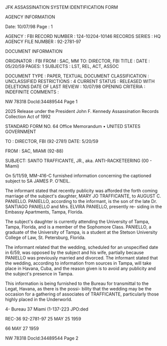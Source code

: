JFK ASSASSINATION SYSTEM
IDENTIFICATION FORM

AGENCY INFORMATION

Date: 10/07/98
Page : 1

AGENCY : FBI
RECORD NUMBER : 124-10204-10146
RECORDS SERIES : HQ
AGENCY FILE NUMBER : 92-2781-97

DOCUMENT INFORMATION

ORIGINATOR : FBI
FROM : SAC, MM
TO: DIRECTOR, FBI
TITLE :
DATE : 05/20/59
PAGES: 1
SUBJECTS : LST, REL, ACT, ASSOC

DOCUMENT TYPE : PAPER, TEXTUAL DOCUMENT
CLASSIFICATION : UNCLASSIFIED
RESTRICTIONS : 4
CURRENT STATUS : RELEASED WITH DELETIONS
DATE OF LAST REVIEW : 10/07/98
OPENING CRITERIA : INDEFINITE
COMMENTS :

NW 78318
Docld:34489544 Page 1

2025 Release under the President
John F. Kennedy Assassination
Records Collection Act of 1992

STANDARD FORM NO. 64
Office Memorandum • UNITED STATES GOVERNMENT

TO : DIRECTOR, FBI (92-2781) DATE: 5/20/59

FROM : SAC, MIAMI (92-88)

SUBJECT: SANTO TRAFFICANTE, JR., aka.
ANTI-RACKETEERING
(00 - Miami)

On 5/11/59, MM-416-C furnished information
concerning the captioned subject to SA JAMES P. O'NEIL.

The informant stated that recently publicity
was afforded the forth coming marriage of the subject's
daughter, MARY JO TRAFFICANTE, to AUGUST C. PANIELLO.
PANIELLO, according to the informant, is the son of the late
Dr. SANTIAGO PANIELLO and Mrs. ELVIRA PANIELLO, presently re-
siding in the Embassy Apartments, Tampa, Florida.

The subject's daughter is currently attending
the University of Tampa, Tampa, Florida, and is a member of
the Sophomore Class. PANIELLO, a graduate of the University
of Tampa, is a student at the Stetson University College of
Law, St. Petersburg, Florida.

The informant related that the wedding, scheduled
for an unspecified date in 6/59, was opposed by the subject and
his wife, partially because PANIELLO was previously married and
divorced. The informant stated that the wedding, according to
information from sources in Tampa, will take place in Havana,
Cuba, and the reason given is to avoid any publicity and the
subject's presence in Tampa.

This information is being furnished to the Bureau
for transmittal to the Legat, Havana, as there is the possi-
bility that the wedding may be the occasion for a gathering of
associates of TRAFFICANTE, particularly those highly placed in
the Underworld.

4- Bureau
37 Miami (1-137-223
JPO:ded

REC-36 92-2781-97
25 MAY 25 1959

66 MAY 27 1959

NW 78318
Docld:34489544 Page 2
